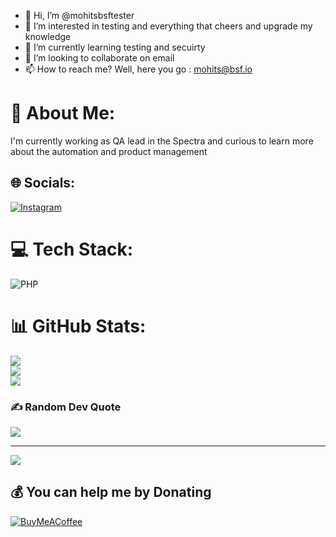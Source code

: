 - 👋 Hi, I’m @mohitsbsftester
- 👀 I’m interested in testing and everything that cheers and upgrade my knowledge
- 🌱 I’m currently learning testing and secuirty
- 💞️ I’m looking to collaborate on email
- 📫 How to reach me? Well, here you go : mohits@bsf.io

<!---
mohitsbsftester/mohitsbsftester is a ✨ special ✨ repository because its `README.md` (this file) appears on your GitHub profile.
You can click the Preview link to take a look at your changes.
--->

# 💫 About Me:
I'm currently working as QA lead in the Spectra and curious to learn more about the automation and product management<br>


## 🌐 Socials:
[![Instagram](https://img.shields.io/badge/Instagram-%23E4405F.svg?logo=Instagram&logoColor=white)](https://instagram.com/ms_9875) 

# 💻 Tech Stack:
![PHP](https://img.shields.io/badge/php-%23777BB4.svg?style=for-the-badge&logo=php&logoColor=white)
# 📊 GitHub Stats:
![](https://github-readme-stats.vercel.app/api?username=mohitsbsftester&theme=dark&hide_border=false&include_all_commits=true&count_private=true)<br/>
![](https://github-readme-streak-stats.herokuapp.com/?user=mohitsbsftester&theme=dark&hide_border=false)<br/>
![](https://github-readme-stats.vercel.app/api/top-langs/?username=mohitsbsftester&theme=dark&hide_border=false&include_all_commits=true&count_private=true&layout=compact)

### ✍️ Random Dev Quote
![](https://quotes-github-readme.vercel.app/api?type=horizontal&theme=radical)

---
[![](https://visitcount.itsvg.in/api?id=mohitsbsftester&icon=0&color=0)](https://visitcount.itsvg.in)

  ## 💰 You can help me by Donating
  [![BuyMeACoffee](https://img.shields.io/badge/Buy%20Me%20a%20Coffee-ffdd00?style=for-the-badge&logo=buy-me-a-coffee&logoColor=black)](https://buymeacoffee.com/https://www.buymeacoffee.com/ms9875) 

  
<!-- Proudly created with GPRM ( https://gprm.itsvg.in ) -->
